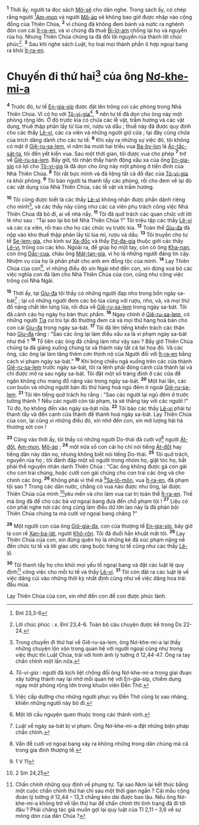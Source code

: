 <sup><b>1</b></sup> Thời ấy, người ta đọc sách [Mô-sê]() cho dân nghe. Trong sách ấy, có chép rằng người [^1@-a0615957-a61e-43f4-bb88-1bb3e1aa0ff6][Am-mon]() và người [Mô-áp]() sẽ không bao giờ được nhập vào cộng đồng của Thiên Chúa, <sup><b>2</b></sup> vì chúng đã không đem bánh và nước ra nghênh đón con cái [Ít-ra-en](), và vì chúng đã thuê [Bi-lơ-am]() chống lại họ và nguyền rủa họ. Nhưng Thiên Chúa chúng ta đã đổi lời nguyền rủa thành lời chúc phúc[^1-a0615957-a61e-43f4-bb88-1bb3e1aa0ff6]. <sup><b>3</b></sup> Sau khi nghe sách Luật, họ loại mọi thành phần ô hợp ngoại bang ra khỏi [Ít-ra-en]().

# Chuyến đi thứ hai[^2-a0615957-a61e-43f4-bb88-1bb3e1aa0ff6] của ông [Nơ-khe-mi-a]()
<sup><b>4</b></sup> Trước đó, tư tế [En-gia-síp]() được đặt lên trông coi các phòng trong Nhà Thiên Chúa. Vì có họ với [Tô-vi-gia]()[^3-a0615957-a61e-43f4-bb88-1bb3e1aa0ff6], <sup><b>5</b></sup> nên tư tế đã dọn cho ông này một phòng rộng lớn. Ở đó trước kia có chứa các lễ vật, trầm hương và các vật dụng, thuế thập phân lấy từ lúa mì, rượu và dầu ; thuế này đã được quy định cho các thầy [Lê-vi](), các ca viên và những người giữ cửa ; tại đây cũng chứa của trích dâng dành cho các tư tế. <sup><b>6</b></sup> Khi xảy ra những sự việc đó, tôi không có mặt ở [Giê-ru-sa-lem](), vì năm ba mươi hai triều vua [Ba-by-lon]() là [Ác-tắc-sát-ta](), tôi đến yết kiến vua. Sau một thời gian, tôi được vua cho phép <sup><b>7</b></sup> trở về [Giê-ru-sa-lem](). Bấy giờ, tôi nhận thấy hành động xấu xa của ông [En-gia-síp]() có lợi cho [Tô-vi-gia]() là đã dọn cho ông này một phòng ở tiền đình của Nhà Thiên Chúa. <sup><b>8</b></sup> Tôi rất bực mình và đã liệng tất cả đồ đạc của [Tô-vi-gia]() ra khỏi phòng. <sup><b>9</b></sup> Tôi bảo người ta thanh tẩy các phòng, rồi cho đem về lại đó các vật dụng của Nhà Thiên Chúa, các lễ vật và trầm hương.

<sup><b>10</b></sup> Tôi cũng được biết là các thầy [Lê-vi]() không nhận được phần dành riêng cho mình[^4-a0615957-a61e-43f4-bb88-1bb3e1aa0ff6], và các thầy này cũng như các ca viên phụ trách công việc Nhà Thiên Chúa đã bỏ đi, ai về nhà nấy. <sup><b>11</b></sup> Tôi đã quở trách các quan chức với lời lẽ như sau : “Tại sao lại bỏ bê Nhà Thiên Chúa ?” Tôi triệu tập các thầy [Lê-vi]() và các ca viên, rồi trao cho họ các chức vụ trước kia. <sup><b>12</b></sup> Toàn thể [Giu-đa]() đã nộp vào kho thuế thập phân lấy từ lúa mì, rượu và dầu. <sup><b>13</b></sup> Tôi truyền cho tư tế [Se-lem-gia](), cho kinh sư [Xa-đốc]() và thầy [Pơ-đa-gia]() thuộc giới các thầy [Lê-vi](), trông coi các kho. Ngoài ra, để giúp họ một tay, còn có ông [Kha-nan](), con ông [Dắc-cua](), cháu ông [Mát-tan-gia](), vì họ là những người đáng tin cậy. Nhiệm vụ của họ là phân phát cho anh em đồng tộc của mình. <sup><b>14</b></sup> Lạy Thiên Chúa của con[^5-a0615957-a61e-43f4-bb88-1bb3e1aa0ff6], vì những điều đó xin Ngài nhớ đến con, xin đừng xoá bỏ các việc nghĩa con đã làm cho Nhà Thiên Chúa của con, cũng như công việc trông coi Nhà Ngài.

<sup><b>15</b></sup> Thời ấy, tại [Giu-đa]() tôi thấy có những người đạp nho trong bồn ngày sa-bát[^6-a0615957-a61e-43f4-bb88-1bb3e1aa0ff6] ; lại có những người đem các bó lúa cùng với rượu, nho, vả, và mọi thứ đồ nặng chất lên lưng lừa, rồi đưa về [Giê-ru-sa-lem]() trong ngày sa-bát. Tôi đã cảnh cáo họ ngày họ bán thực phẩm. <sup><b>16</b></sup> Ngay chính ở [Giê-ru-sa-lem](), có những người [Tia]() cư trú tại đó thường đem cá và mọi thứ hàng hoá bán cho con cái [Giu-đa]() trong ngày sa-bát. <sup><b>17</b></sup> Tôi đã lên tiếng khiển trách các thân hào [Giu-đa]() rằng : “Sao các ông lại làm điều xấu xa là vi phạm ngày sa-bát như thế ? <sup><b>18</b></sup> Tổ tiên các ông đã chẳng làm như vậy sao ? Bấy giờ Thiên Chúa chúng ta đã giáng xuống chúng ta và thành này tất cả tai hoạ đó. Và các ông, các ông lại làm tăng thêm cơn thịnh nộ của Người đối với [Ít-ra-en]() bằng cách vi phạm ngày sa-bát.” <sup><b>19</b></sup> Khi bóng chiều ngả xuống trên các cửa thành [Giê-ru-sa-lem]() trước ngày sa-bát, tôi ra lệnh phải đóng cánh cửa thành lại và chỉ được mở ra sau ngày sa-bát. Tôi đặt một số tráng đinh ở các cửa để ngăn không cho mang đồ nặng vào trong ngày sa-bát. <sup><b>20</b></sup> Một hai lần, các con buôn và những người bán đủ thứ hàng hoá ngủ đêm ở ngoài [Giê-ru-sa-lem](). <sup><b>21</b></sup> Tôi lên tiếng quở trách họ rằng : “Sao các người lại ngủ đêm ở trước tường thành ? Nếu các người còn tái phạm, ta sẽ thẳng tay với các người !” Từ đó, họ không đến vào ngày sa-bát nữa. <sup><b>22</b></sup> Tôi bảo các thầy [Lê-vi]() phải tự thanh tẩy và đến canh cửa thành để thánh hoá ngày sa-bát. Lạy Thiên Chúa của con, lại cũng vì những điều đó, xin nhớ đến con, xin mở lượng hải hà thương xót con !

<sup><b>23</b></sup> Cũng vào thời ấy, tôi thấy có những người Do-thái đã cưới vợ[^7-a0615957-a61e-43f4-bb88-1bb3e1aa0ff6] người [Át-đốt](), [Am-mon](), [Mô-áp]() ; <sup><b>24</b></sup> một nửa số con cái họ chỉ nói tiếng [Át-đốt]() hay tiếng dân này dân nọ, nhưng không biết nói tiếng Do-thái. <sup><b>25</b></sup> Tôi quở trách, nguyền rủa họ ; tôi đánh đập một số người trong nhóm họ, giật tóc họ, bắt phải thề nguyền nhân danh Thiên Chúa : “Các ông không được gả con gái cho con trai chúng, hoặc cưới con gái chúng cho con trai các ông và cho chính các ông. <sup><b>26</b></sup> Không phải vì thế mà [^2@-a0615957-a61e-43f4-bb88-1bb3e1aa0ff6][Sa-lô-môn](), vua [Ít-ra-en](), đã phạm tội sao ? Trong các dân nước, chẳng có vua nào được như ông, lại được Thiên Chúa của mình [^3@-a0615957-a61e-43f4-bb88-1bb3e1aa0ff6]yêu mến và cho làm vua cai trị toàn thể [Ít-ra-en](). Thế mà ông đã để cho các bà vợ ngoại bang đưa đến chỗ phạm tội ! <sup><b>27</b></sup> Liệu có còn phải nghe nói các ông cũng làm điều dữ lớn lao này là đã phản bội Thiên Chúa chúng ta mà cưới vợ ngoại bang chăng ?”

<sup><b>28</b></sup> Một người con của ông [Giô-gia-đa](), con của thượng tế [En-gia-síp](), bây giờ là con rể [Xan-ba-lát](), người [Khô-rôn](). Tôi đã đuổi hắn khuất mắt tôi. <sup><b>29</b></sup> Lạy Thiên Chúa của con, xin đừng quên họ là những kẻ đã xúc phạm nặng nề đến chức tư tế và lời giao ước ràng buộc hàng tư tế cũng như các thầy [Lê-vi]().

<sup><b>30</b></sup> Tôi thanh tẩy họ cho khỏi mọi yếu tố ngoại bang và đặt các luật lệ quy định[^8-a0615957-a61e-43f4-bb88-1bb3e1aa0ff6] công việc cho mỗi tư tế và thầy [Lê-vi](). <sup><b>31</b></sup> Tôi còn đặt ra các luật lệ về việc dâng củi vào những thời kỳ nhất định cũng như về việc dâng hoa trái đầu mùa.

Lạy Thiên Chúa của con, xin nhớ đến con để con được phúc lành.

[^1-a0615957-a61e-43f4-bb88-1bb3e1aa0ff6]: Lời chúc phúc : x. Đnl 23,4-6. Toàn bộ câu chuyện được kể trong Ds 22-24.
[^2-a0615957-a61e-43f4-bb88-1bb3e1aa0ff6]: Trong chuyến đi thứ hai về Giê-ru-sa-lem, ông Nơ-khe-mi-a lại thấy những chuyện lộn xộn trong quan hệ với người ngoại cũng như trong việc thực thi Luật Chúa, trái với hình ảnh lý tưởng ở 12,44-47. Ông ra tay chấn chỉnh một lần nữa.
[^3-a0615957-a61e-43f4-bb88-1bb3e1aa0ff6]: *Tô-vi-gia* : người đã kịch liệt chống đối ông Nơ-khe-mi-a trong giai đoạn xây tường thành nay lại nhờ mối quan hệ với En-gia-síp, chiếm dụng ngay một phòng rộng lớn trong khuôn viên Đền Thờ.
[^4-a0615957-a61e-43f4-bb88-1bb3e1aa0ff6]: Việc cấp dưỡng cho những người phục vụ Đền Thờ cũng bị xao nhãng, khiến những người này bỏ đi.
[^5-a0615957-a61e-43f4-bb88-1bb3e1aa0ff6]: Một lời cầu nguyện quen thuộc trong các thánh vịnh.
[^6-a0615957-a61e-43f4-bb88-1bb3e1aa0ff6]: Luật về ngày sa-bát bị vi phạm. Ông Nơ-khe-mi-a đặt những biện pháp chấn chỉnh.
[^7-a0615957-a61e-43f4-bb88-1bb3e1aa0ff6]: Vấn đề cưới vợ ngoại bang xảy ra không những trong dân chúng mà cả trong gia đình thượng tế.
[^8-a0615957-a61e-43f4-bb88-1bb3e1aa0ff6]: Chấn chỉnh những quy định về phụng tự. Tại sao Nkm lại kết thúc bằng một cuộc chấn chỉnh thứ hai chỉ sau một thời gian ngắn ? Cái mẫu cộng đoàn lý tưởng ở 12,44 – 13,3 chẳng kéo dài được bao lâu. Nếu ông Nơ-khe-mi-a không trở về lần thứ hai để chấn chỉnh thì tình trạng đã đi tới đâu ? Phải chăng tác giả muốn gợi lại quy luật của Tl 2,11 – 3,6 về sự mỏng dòn của dân Chúa ?
[^1@-a0615957-a61e-43f4-bb88-1bb3e1aa0ff6]: Đnl 23,3-6
[^2@-a0615957-a61e-43f4-bb88-1bb3e1aa0ff6]: 1 V 11
[^3@-a0615957-a61e-43f4-bb88-1bb3e1aa0ff6]: 2 Sm 24,25